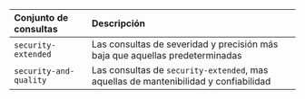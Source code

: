   | Conjunto de consultas  | Descripción                                                                          |
  |:---------------------- |:------------------------------------------------------------------------------------ |
  | `security-extended`    | Las consultas de severidad y precisión más baja que aquellas predeterminadas         |
  | `security-and-quality` | Las consultas de `security-extended`, mas aquellas de mantenibilidad y confiabilidad |
